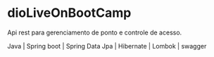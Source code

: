 # dioLiveOnBootCamp

Api rest para gerenciamento de ponto e controle de acesso.

Java | Spring boot | Spring Data Jpa | Hibernate | Lombok | swagger
